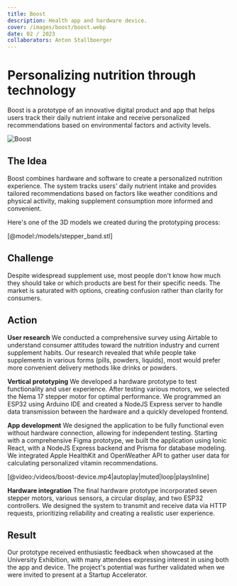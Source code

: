 ```yaml
---
title: Boost
description: Health app and hardware device.
cover: /images/boost/boost.webp
date: 02 / 2023
collaborators: Anton Stallboerger
---
```


# Personalizing nutrition through technology

Boost is a prototype of an innovative digital product and app that helps users track their daily nutrient intake and receive personalized recommendations based on environmental factors and activity levels.

![Boost](/images/boost/boost.webp)

## The Idea

Boost combines hardware and software to create a personalized nutrition experience. The system tracks users' daily nutrient intake and provides tailored recommendations based on factors like weather conditions and physical activity, making supplement consumption more informed and convenient.

Here's one of the 3D models we created during the prototyping process:

[@model:/models/stepper_band.stl]

## Challenge

Despite widespread supplement use, most people don't know how much they should take or which products are best for their specific needs. The market is saturated with options, creating confusion rather than clarity for consumers.

## Action

**User research**
We conducted a comprehensive survey using Airtable to understand consumer attitudes toward the nutrition industry and current supplement habits. Our research revealed that while people take supplements in various forms (pills, powders, liquids), most would prefer more convenient delivery methods like drinks or powders.

**Vertical prototyping**
We developed a hardware prototype to test functionality and user experience. After testing various motors, we selected the Nema 17 stepper motor for optimal performance. We programmed an ESP32 using Arduino IDE and created a NodeJS Express server to handle data transmission between the hardware and a quickly developed frontend.


**App development**
We designed the application to be fully functional even without hardware connection, allowing for independent testing. Starting with a comprehensive Figma prototype, we built the application using Ionic React, with a NodeJS Express backend and Prisma for database modeling. We integrated Apple HealthKit and OpenWeather API to gather user data for calculating personalized vitamin recommendations.

[@video:/videos/boost-device.mp4|autoplay|muted|loop|playsInline]

**Hardware integration**
The final hardware prototype incorporated seven stepper motors, various sensors, a circular display, and two ESP32 controllers. We designed the system to transmit and receive data via HTTP requests, prioritizing reliability and creating a realistic user experience.

## Result

Our prototype received enthusiastic feedback when showcased at the University Exhibition, with many attendees expressing interest in using both the app and device. The project's potential was further validated when we were invited to present at a Startup Accelerator.
